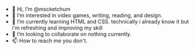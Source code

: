 - 👋 Hi, I’m @mscketchum
- 👀 I’m interested in video games, writing, reading, and design.
- 🌱 I’m currently learning HTML and CSS. technically i already know it but i'm refreshing and improving my skill
- 💞️ I’m looking to collaborate on nothing currently.
- 📫 How to reach me you don't.

<!---
mscketchum/mscketchum is a ✨ special ✨ repository because its `README.md` (this file) appears on your GitHub profile.
You can click the Preview link to take a look at your changes.
--->
